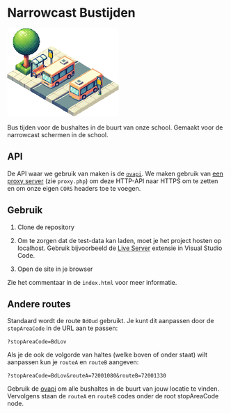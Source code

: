 # Narrowcast Bustijden

![Narrowcast Bustijden](./assets/readme-logo.png)

Bus tijden voor de bushaltes in de buurt van onze school. Gemaakt voor de narrowcast schermen in de school.

## API

De API waar we gebruik van maken is de [`ovapi`](http://v0.ovapi.nl/stopareacode/BdOud). We maken gebruik van [een proxy server](http://bustijden.curio.codes/) (zie `proxy.php`) om deze HTTP-API naar HTTPS om te zetten en om onze eigen `CORS` headers toe te voegen.

## Gebruik

1. Clone de repository

2. Om te zorgen dat de test-data kan laden, moet je het project hosten op localhost. Gebruik bijvoorbeeld de [Live Server](https://marketplace.visualstudio.com/items?itemName=ritwickdey.LiveServer) extensie in Visual Studio Code.

3. Open de site in je browser

Zie het commentaar in de `index.html` voor meer informatie.

## Andere routes

Standaard wordt de route `BdOud` gebruikt. Je kunt dit aanpassen door de `stopAreaCode` in de URL aan te passen:

```
?stopAreaCode=BdLov
```

Als je de ook de volgorde van haltes (welke boven of onder staat) wilt aanpassen kun je `routeA` en `routeB` aangeven:

```
?stopAreaCode=BdLov&routeA=72001080&routeB=72001330
```

Gebruik de [ovapi](http://v0.ovapi.nl/stopareacode) om alle bushaltes in de buurt van jouw locatie te vinden. Vervolgens staan de `routeA` en `routeB` codes onder de root stopAreaCode node.
